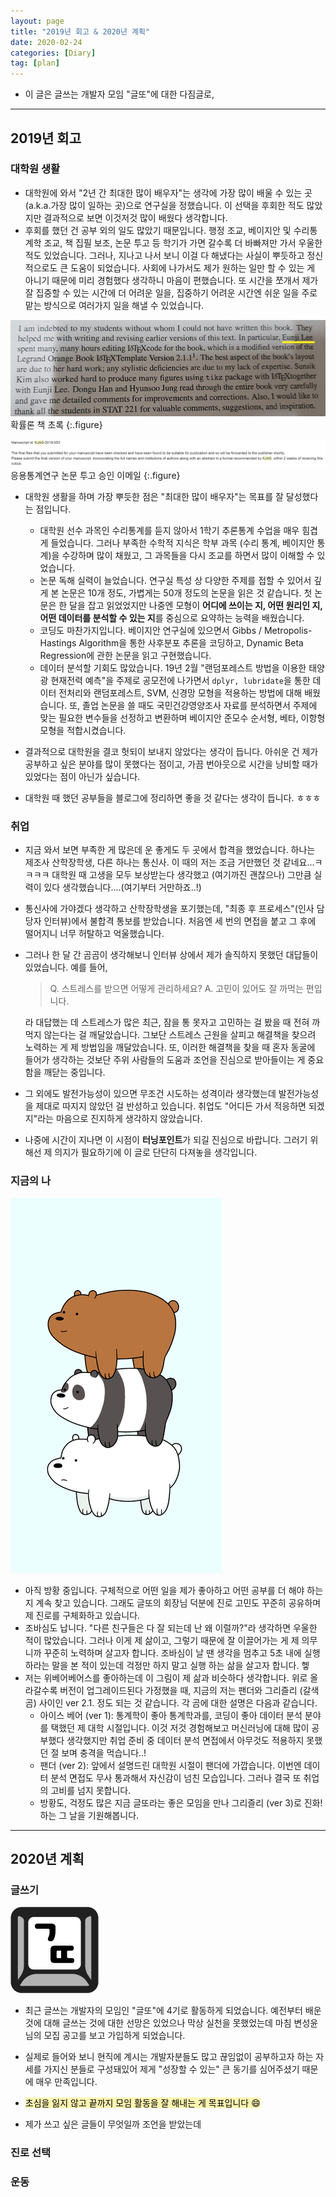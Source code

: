 ```yaml
---
layout: page
title: "2019년 회고 & 2020년 계획"
date: 2020-02-24 
categories: [Diary]
tag: [plan]
---
```

* 이 글은 글쓰는 개발자 모임 "글또"에 대한 다짐글로,   

---

## **2019년 회고**
### 대학원 생활
* 대학원에 와서 "2년 간 최대한 많이 배우자"는 생각에 가장 많이 배울 수 있는 곳 (a.k.a.가장 많이 일하는 곳)으로 연구실을 정했습니다. 이 선택을 후회한 적도 많았지만 결과적으로 보면 이것저것 많이 배웠다 생각합니다.
* 후회를 했던 건 공부 외의 일도 많았기 때문입니다. 행정 조교, 베이지안 및 수리통계학 조교, 책 집필 보조, 논문 투고 등 학기가 가면 갈수록 더 바빠져만 가서 우울한 적도 있었습니다. 
그러나, 지나고 나서 보니 이걸 다 해냈다는 사실이 뿌듯하고 정신적으로도 큰 도움이 되었습니다. 사회에 나가서도 제가 원하는 일만 할 수 있는 게 아니기 때문에 미리 경험했다 생각하니 마음이 편했습니다. 또 시간을 쪼개서 제가 잘 집중할 수 있는 시간에 더 어려운 일을, 집중하기 어려운 시간엔 쉬운 일을 주로 맡는 방식으로 여러가지 일을 해낼 수 있었습니다.

![](../images/geultto-book.jpg)
확률론 책 초록
{:.figure}

![](../images/geultto-email.png)
응용통계연구 논문 투고 승인 이메일
{:.figure}

* 대학원 생활을 하며 가장 뿌듯한 점은 "최대한 많이 배우자"는 목표를 잘 달성했다는 점입니다. 
  * 대학원 선수 과목인 수리통계를 듣지 않아서 1학기 추론통계 수업을 매우 힘겹게 들었습니다. 그러나 부족한 수학적 지식은 학부 과목 (수리 통계, 베이지안 통계)을 수강하며 많이 채웠고, 그 과목들을 다시 조교를 하면서 많이 이해할 수 있었습니다. 
  * 논문 독해 실력이 늘었습니다. 연구실 특성 상 다양한 주제를 접할 수 있어서 깊게 본 논문은 10개 정도, 가볍게는 50개 정도의 논문을 읽은 것 같습니다. 첫 논문은 한 달을 잡고 읽었었지만 나중엔 모형이 **어디에 쓰이는 지, 어떤 원리인 지, 어떤 데이터를 분석할 수 있는 지**를 중심으로 요약하는 능력을 배웠습니다.
  * 코딩도 마찬가지입니다. 베이지안 연구실에 있으면서 Gibbs / Metropolis-Hastings Algorithm을 통한 사후분포 추론을 코딩하고, Dynamic Beta Regression에 관한 논문을 읽고 구현했습니다. 
  * 데이터 분석할 기회도 많았습니다. 19년 2월 "랜덤포레스트 방법을 이용한 태양광 현재전력 예측"을 주제로 공모전에 나가면서 `dplyr, lubridate`을 통한 데이터 전처리와 랜덤포레스트, SVM, 신경망 모형을 적용하는 방법에 대해 배웠습니다. 또, 졸업 논문을 쓸 때도 국민건강영양조사 자료를 분석하면서 주제에 맞는 필요한 변수들을 선정하고 변환하며 베이지안 준모수 순서형, 베타, 이항형 모형을 적합시켰습니다.  

* 결과적으로 대학원을 결코 헛되이 보내지 않았다는 생각이 듭니다. 아쉬운 건 제가 공부하고 싶은 분야를 많이 못했다는 점이고, 가끔 번아웃으로 시간을 낭비할 때가 있었다는 점이 아닌가 싶습니다. 
* 대학원 때 했던 공부들을 블로그에 정리하면 좋을 것 같다는 생각이 듭니다. ㅎㅎㅎ 

### 취업
* 지금 와서 보면 부족한 게 많은데 운 좋게도 두 곳에서 합격을 했었습니다. 하나는 제조사 산학장학생, 다른 하나는 통신사. 이 때의 저는 조금 거만했던 것 같네요...ㅋㅋㅋㅋ 대학원 때 고생을 모두 보상받는다 생각했고 (여기까진 괜찮으나) 그만큼 실력이 있다 생각했습니다....(여기부터 거만하죠..!)
* 통신사에 가야겠다 생각하고 산학장학생을 포기했는데, "최종 후 프로세스"(인사 담당자 인터뷰)에서 불합격 통보를 받았습니다. 처음엔 세 번의 면접을 붙고 그 후에 떨어지니 너무 허탈하고 억울했습니다. 
* 그러나 한 달 간 곰곰이 생각해보니 인터뷰 상에서 제가 솔직하지 못했던 대답들이 있었습니다. 예를 들어, 

    > Q. 스트레스를 받으면 어떻게 관리하세요?
    A. 고민이 있어도 잘 까먹는 편입니다.

    라 대답했는 데 스트레스가 많은 최근, 잠을 통 못자고 고민하는 걸 봤을 때 전혀 까먹지 않는다는 걸 깨달았습니다. 그보단 스트레스 근원을 살피고 해결책을 찾으려 노력하는 게 제 방법임을 깨달았습니다. 또, 이러한 해결책을 찾을 때 혼자 동굴에 들어가 생각하는 것보단 주위 사람들의 도움과 조언을 진심으로 받아들이는 게 중요함을 깨닫는 중입니다. 

* 그 외에도 발전가능성이 있으면 무조건 시도하는 성격이라 생각했는데 발전가능성을 제대로 따지지 않았던 걸 반성하고 있습니다. 취업도 "어디든 가서 적응하면 되겠지"라는 마음으로 진지하게 생각하지 않았습니다. 
* 나중에 시간이 지나면 이 시점이 **터닝포인트**가 되길 진심으로 바랍니다. 그러기 위해선 제 의지가 필요하기에 이 글로 단단히 다져놓을 생각입니다.


### 지금의 나
![](../images/geultto-webarebears.png)
* 아직 방황 중입니다. 구체적으로 어떤 일을 제가 좋아하고 어떤 공부를 더 해야 하는 지 계속 찾고 있습니다. 그래도 글또의 회장님 덕분에 진로 고민도 꾸준히 공유하며 제 진로를 구체화하고 있습니다.  
* 조바심도 납니다. "다른 친구들은 다 잘 되는데 난 왜 이럴까?"라 생각하면 우울한 적이 많았습니다. 그러나 이게 제 삶이고, 그렇기 때문에 잘 이끌어가는 게 제 의무니까 꾸준히 노력하며 살고자 합니다. 조바심이 날 땐 생각을 멈추고 5초 내에 실행하라는 말을 본 적이 있는데 걱정만 하지 말고 실행 하는 삶을 살고자 합니다. 헿   
* 저는 위베어베어스를 좋아하는데 이 그림이 제 삶과 비슷하다 생각합니다. 위로 올라갈수록 버전이 업그레이드된다 가정했을 때, 지금의 저는 팬더와 그리즐리 (갈색 곰) 사이인 ver 2.1. 정도 되는 것 같습니다. 각 곰에 대한 설명은 다음과 같습니다.
  * 아이스 베어 (ver 1): 통계학이 좋아 통계학과를, 코딩이 좋아 데이터 분석 분야를 택했던 제 대학 시절입니다. 이것 저것 경험해보고 머신러닝에 대해 많이 공부했다 생각했지만 취업 준비 중 데이터 분석 면접에서 아무것도 적용하지 못했던 절 보며 충격을 먹습니다..!
  * 팬더 (ver 2): 앞에서 설명드린 대학원 시절이 팬더에 가깝습니다. 이번엔 데이터 분석 면접도 무사 통과해서 자신감이 넘친 모습입니다. 그러나 결국 또 취업의 고비를 넘지 못합니다.
  * 방황도, 걱정도 많은 지금 글또라는 좋은 모임을 만나 그리즐리 (ver 3)로 진화!하는 그 날을 기원해봅니다.

---

## **2020년 계획**
### 글쓰기
![](../images/geultto-logo.png)
* 최근 글쓰는 개발자의 모임인 "글또"에 4기로 활동하게 되었습니다. 예전부터 배운 것에 대해 글쓰는 것에 대한 선망은 있었으나 막상 실천을 못했었는데 마침 변성윤님의 모집 공고를 보고 가입하게 되었습니다.
* 실제로 들어와 보니 현직에 계시는 개발자분들도 많고 끊임없이 공부하고자 하는 자세를 가지신 분들로 구성돼있어 제게 "성장할 수 있는" 큰 동기를 심어주셨기 때문에 매우 만족입니다.
* <mark style='background-color: #fff5b1'> 초심을 잃지 않고 끝까지 모임 활동을 잘 해내는 게 목표입니다 :smile: </mark> 

* 제가 쓰고 싶은 글들이 무엇일까 조언을 받았는데 
### 진로 선택

### 운동